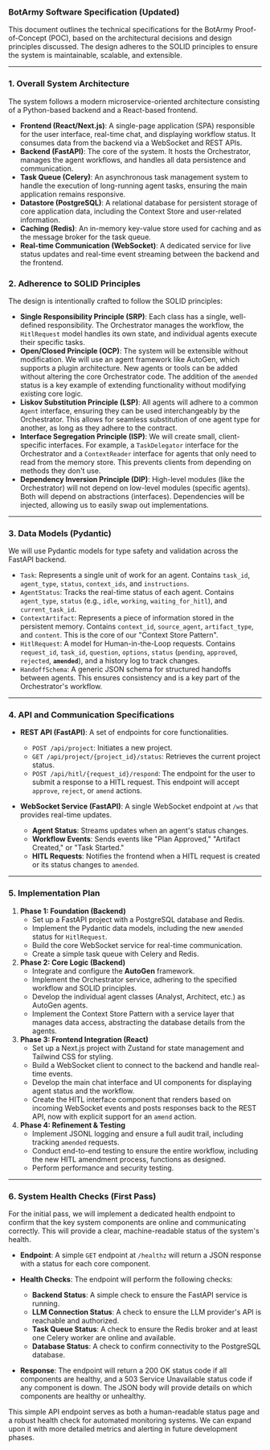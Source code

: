 ### **BotArmy Software Specification (Updated)**

This document outlines the technical specifications for the BotArmy Proof-of-Concept (POC), based on the architectural decisions and design principles discussed. The design adheres to the SOLID principles to ensure the system is maintainable, scalable, and extensible.

***

### **1. Overall System Architecture**

The system follows a modern microservice-oriented architecture consisting of a Python-based backend and a React-based frontend.

* **Frontend (React/Next.js)**: A single-page application (SPA) responsible for the user interface, real-time chat, and displaying workflow status. It consumes data from the backend via a WebSocket and REST APIs.
* **Backend (FastAPI)**: The core of the system. It hosts the Orchestrator, manages the agent workflows, and handles all data persistence and communication.
* **Task Queue (Celery)**: An asynchronous task management system to handle the execution of long-running agent tasks, ensuring the main application remains responsive.
* **Datastore (PostgreSQL)**: A relational database for persistent storage of core application data, including the Context Store and user-related information.
* **Caching (Redis)**: An in-memory key-value store used for caching and as the message broker for the task queue.
* **Real-time Communication (WebSocket)**: A dedicated service for live status updates and real-time event streaming between the backend and the frontend.

### **2. Adherence to SOLID Principles**

The design is intentionally crafted to follow the SOLID principles:

* **Single Responsibility Principle (SRP)**: Each class has a single, well-defined responsibility. The Orchestrator manages the workflow, the `HitlRequest` model handles its own state, and individual agents execute their specific tasks.
* **Open/Closed Principle (OCP)**: The system will be extensible without modification. We will use an agent framework like AutoGen, which supports a plugin architecture. New agents or tools can be added without altering the core Orchestrator code. The addition of the `amended` status is a key example of extending functionality without modifying existing core logic.
* **Liskov Substitution Principle (LSP)**: All agents will adhere to a common `Agent` interface, ensuring they can be used interchangeably by the Orchestrator. This allows for seamless substitution of one agent type for another, as long as they adhere to the contract.
* **Interface Segregation Principle (ISP)**: We will create small, client-specific interfaces. For example, a `TaskDelegator` interface for the Orchestrator and a `ContextReader` interface for agents that only need to read from the memory store. This prevents clients from depending on methods they don't use.
* **Dependency Inversion Principle (DIP)**: High-level modules (like the Orchestrator) will not depend on low-level modules (specific agents). Both will depend on abstractions (interfaces). Dependencies will be injected, allowing us to easily swap out implementations.

***

### **3. Data Models (Pydantic)**

We will use Pydantic models for type safety and validation across the FastAPI backend.

* `Task`: Represents a single unit of work for an agent. Contains `task_id`, `agent_type`, `status`, `context_ids`, and `instructions`.
* `AgentStatus`: Tracks the real-time status of each agent. Contains `agent_type`, `status` (e.g., `idle`, `working`, `waiting_for_hitl`), and `current_task_id`.
* `ContextArtifact`: Represents a piece of information stored in the persistent memory. Contains `context_id`, `source_agent`, `artifact_type`, and `content`. This is the core of our "Context Store Pattern".
* `HitlRequest`: A model for Human-in-the-Loop requests. Contains `request_id`, `task_id`, `question`, `options`, `status` (`pending`, `approved`, `rejected`, **`amended`**), and a history log to track changes.
* `HandoffSchema`: A generic JSON schema for structured handoffs between agents. This ensures consistency and is a key part of the Orchestrator's workflow.

***

### **4. API and Communication Specifications**

* **REST API (FastAPI)**: A set of endpoints for core functionalities.
  * `POST /api/project`: Initiates a new project.
  * `GET /api/project/{project_id}/status`: Retrieves the current project status.
  * `POST /api/hitl/{request_id}/respond`: The endpoint for the user to submit a response to a HITL request. This endpoint will accept `approve`, `reject`, or `amend` actions.

* **WebSocket Service (FastAPI)**: A single WebSocket endpoint at `/ws` that provides real-time updates.
  * **Agent Status**: Streams updates when an agent's status changes.
  * **Workflow Events**: Sends events like "Plan Approved," "Artifact Created," or "Task Started."
  * **HITL Requests**: Notifies the frontend when a HITL request is created or its status changes to `amended`.

***

### **5. Implementation Plan**

1. **Phase 1: Foundation (Backend)**
    * Set up a FastAPI project with a PostgreSQL database and Redis.
    * Implement the Pydantic data models, including the new `amended` status for `HitlRequest`.
    * Build the core WebSocket service for real-time communication.
    * Create a simple task queue with Celery and Redis.
2. **Phase 2: Core Logic (Backend)**
    * Integrate and configure the **AutoGen** framework.
    * Implement the Orchestrator service, adhering to the specified workflow and SOLID principles.
    * Develop the individual agent classes (Analyst, Architect, etc.) as AutoGen agents.
    * Implement the Context Store Pattern with a service layer that manages data access, abstracting the database details from the agents.
3. **Phase 3: Frontend Integration (React)**
    * Set up a Next.js project with Zustand for state management and Tailwind CSS for styling.
    * Build a WebSocket client to connect to the backend and handle real-time events.
    * Develop the main chat interface and UI components for displaying agent status and the workflow.
    * Create the HITL interface component that renders based on incoming WebSocket events and posts responses back to the REST API, now with explicit support for an `amend` action.
4. **Phase 4: Refinement & Testing**
    * Implement JSONL logging and ensure a full audit trail, including tracking `amended` requests.
    * Conduct end-to-end testing to ensure the entire workflow, including the new HITL amendment process, functions as designed.
    * Perform performance and security testing.

***

### **6. System Health Checks (First Pass)**

For the initial pass, we will implement a dedicated health endpoint to confirm that the key system components are online and communicating correctly. This will provide a clear, machine-readable status of the system's health.

* **Endpoint**: A simple `GET` endpoint at `/healthz` will return a JSON response with a status for each core component.

* **Health Checks**: The endpoint will perform the following checks:
  * **Backend Status**: A simple check to ensure the FastAPI service is running.
  * **LLM Connection Status**: A check to ensure the LLM provider's API is reachable and authorized.
  * **Task Queue Status**: A check to ensure the Redis broker and at least one Celery worker are online and available.
  * **Database Status**: A check to confirm connectivity to the PostgreSQL database.

* **Response**: The endpoint will return a 200 OK status code if all components are healthy, and a 503 Service Unavailable status code if any component is down. The JSON body will provide details on which components are healthy or unhealthy.

This simple API endpoint serves as both a human-readable status page and a robust health check for automated monitoring systems. We can expand upon it with more detailed metrics and alerting in future development phases.
